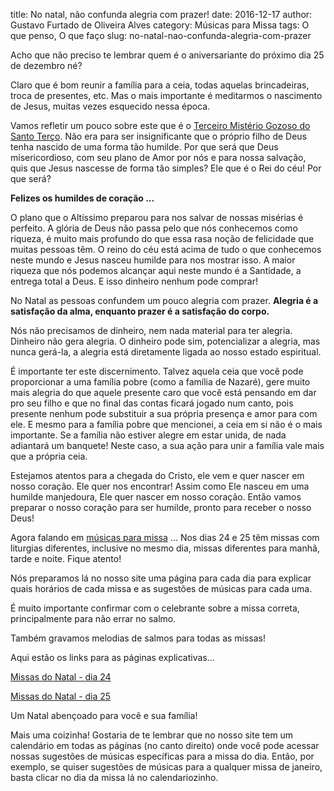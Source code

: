 title: No natal, não confunda alegria com prazer!
date: 2016-12-17
author: Gustavo Furtado de Oliveira Alves
category: Músicas para Missa
tags: O que penso, O que faço
slug: no-natal-nao-confunda-alegria-com-prazer

Acho que não preciso te lembrar quem é o aniversariante do próximo dia 25 de dezembro né?

Claro que é bom reunir a família para a ceia, todas aquelas brincadeiras, troca de presentes, etc. Mas o mais importante é meditarmos o nascimento de Jesus, muitas vezes esquecido nessa época.

Vamos refletir um pouco sobre este que é o [Terceiro Mistério Gozoso do Santo Terço](http://blog.musicasparamissa.com.br/o-instrumento-mais-importante-musico-catolico.html). Não era para ser insignificante que o próprio filho de Deus tenha nascido de uma forma tão humilde. Por que será que Deus misericordioso, com seu plano de Amor por nós e para nossa salvação, quis que Jesus nascesse de forma tão simples? Ele que é o Rei do céu! Por que será?

__Felizes os humildes de coração ...__

O plano que o Altíssimo preparou para nos salvar de nossas misérias é perfeito. A glória de Deus não passa pelo que nós conhecemos como riqueza, é muito mais profundo do que essa rasa noção de felicidade que muitas pessoas têm. O reino do céu está acima de tudo o que conhecemos neste mundo e Jesus nasceu humilde para nos mostrar isso. A maior riqueza que nós podemos alcançar aqui neste mundo é a Santidade, a entrega total a Deus. E isso dinheiro nenhum pode comprar!

No Natal as pessoas confundem um pouco alegria com prazer. **Alegria é a satisfação da alma, enquanto prazer é a satisfação do corpo.**

Nós não precisamos de dinheiro, nem nada material para ter alegria. Dinheiro não gera alegria. O dinheiro pode sim, potencializar a alegria, mas nunca gerá-la, a alegria está diretamente ligada ao nosso estado espiritual.

É importante ter este discernimento. Talvez aquela ceia que você pode proporcionar a uma família pobre (como a família de Nazaré), gere muito mais alegria do que aquele presente caro que você está pensando em dar pro seu filho e que no final das contas ficará jogado num canto, pois presente nenhum pode substituir a sua própria presença e amor para com ele. E mesmo para a família pobre que mencionei, a ceia em si não é o mais importante. Se a família não estiver alegre em estar unida, de nada adiantará um banquete! Neste caso, a sua ação para unir a família vale mais que a própria ceia.

Estejamos atentos para a chegada do Cristo, ele vem e quer nascer em nosso coração. Ele quer nos encontrar! Assim como Ele nasceu em uma humilde manjedoura, Ele quer nascer em nosso coração. Então vamos preparar o nosso coração para ser humilde, pronto para receber o nosso Deus!

Agora falando em [músicas para missa](http://www.musicasparamissa.com.br/) ... Nos dias 24 e 25 têm missas com liturgias diferentes, inclusive no mesmo dia, missas diferentes para manhã, tarde e noite. Fique atento!

Nós preparamos lá no nosso site uma página para cada dia para explicar quais horários de cada missa e as sugestões de músicas para cada uma.

É muito importante confirmar com o celebrante sobre a missa correta, principalmente para não errar no salmo.

Também gravamos melodias de salmos para todas as missas!

Aqui estão os links para as páginas explicativas...

[Missas do Natal - dia 24](http://www.musicasparamissa.com.br/sugestoes-para/missas-do-natal-dia-24/)

[Missas do Natal - dia 25](http://www.musicasparamissa.com.br/sugestoes-para/missas-do-natal-dia-25/)

Um Natal abençoado para você e sua família!

Mais uma coizinha! Gostaria de te lembrar que no nosso site tem um calendário em todas as páginas (no canto direito) onde você pode acessar nossas sugestões de músicas específicas para a missa do dia. Então, por exemplo, se quiser sugestões de músicas para a qualquer missa de janeiro, basta clicar no dia da missa lá no calendariozinho.
